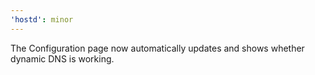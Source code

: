 ```yaml
---
'hostd': minor
---
```


The Configuration page now automatically updates and shows whether dynamic DNS is working.
